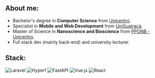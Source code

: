 

## About me:
- Bachelor's degree in **Computer Science** from <a href="https://www3.unicentro.br/">Unicentro</a>.
- Specialist in **Mobile and Web Development** from <a href="https://www.guairaca.com.br/">UniGuairacá</a>.
- Master of Science in **Nanoscience and Bioscience** from <a href="https://www3.unicentro.br/ppgnb/">PPGNB - Unicentro</a>.
- Full stack dev (mainly back-end) and university lecturer.

## Stack:

![Laravel](https://img.shields.io/badge/laravel-F9322C?style=for-the-badge&logo=laravel&logoColor=white)
![Hyperf](https://img.shields.io/badge/hyperf-3C90F5?style=for-the-badge&logo=php&logoColor=white)
![FastAPI](https://img.shields.io/badge/fastapi-009688?style=for-the-badge&logo=fastapi&logoColor=white)
![Vue.js](https://img.shields.io/badge/vue.js-42b883?style=for-the-badge&logo=vue.js&logoColor=white)
![React](https://img.shields.io/badge/react-20232a?style=for-the-badge&logo=react&logoColor=white)
